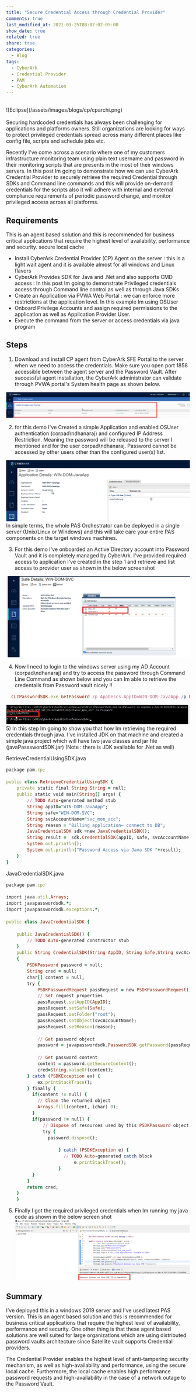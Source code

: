 ```yaml
---
title: "Secure Credential Access through Credential Provider"
comments: true
last_modified_at: 2021-03-25T08:07:02-05:00
show_date: true
related: true
share: true
categories:
  - Blog
tags:
  - CyberArk
  - Credential Provider
  - PAM
  - CyberArk Automation
---
```


 <br>
![Eclipse](/assets/images/blogs/cp/cparchi.png)
<br><br>
Securing hardcoded credentials has always been challenging for applications and platforms owners. Still organizations are looking for ways to protect privileged credentials spread across many different places like config file, scripts and schedule jobs etc.

Recently I've come across a scenario where one of my customers infrastructure monitoring team using plain text username and password in their monitoring scripts that are presents in the most of their windows servers. In this post Im going to demonstrate how we can use CyberArk Credential Provider to securely retrieve the required Credential through SDKs and Command line commands and this will provide  on-demand credentials for the scripts also it will adhere  with internal and external compliance requirements of periodic password change, and monitor privileged access across all platforms.

## Requirements
This is an agent based solution and this is recommended for business critical applications that require the highest level of availability, performance and security. secure local cache

- Install CyberArk Credential Provider (CP) Agent on the server : this is a light wait agent and it is available almost for all windows and Linux flavors
- CyberArk Provides SDK for Java and .Net and also supports CMD access : In this post Im going to demonstrate Privileged credentials access through Command line control as well as      through   Java SDKs
- Create an Application via PVWA Web Portal : we can enforce more restrictions at the application level. In this example Im using OSUser 
- Onboard Privilege Accounts and assign required permissions to the application as well as Application Provider User.
- Execute the command from the server or access credentials via java program


## Steps

1) Download and install CP agent from CyberArk SFE Portal to the server when we need to access the credentials. Make sure you open port 1858 accessible between the agent server and the Password Vault. After successful agent installation, the CyberArk administrator can validate through PVWA portal's System health page as shown below.

![Eclipse](/assets/images/blogs/cp/pvwa.png)

2)  for this demo I've Created a simple Application and enabled OSUser authentication (corpad\ndhanaraj) and configured IP Address Restriction. Meaning the password will be released to the server I mentioned and for the user corpad\ndhanaraj. Password cannot be accessed by other users other than the configured user(s) list.

![Eclipse](/assets/images/blogs/cp/app.png)
In simple terms, the whole PAS Orchestrator can be deployed in a single server (Unix/Linux or Windows) and this will take care your entire PAS components on the target windows machines. 

3) For this demo I've onboarded an Active Directory account into Password Vault and it is completely managed by CyberArk. I've provided required access to application I've created in the step 1 and retrieve and list access to provider user as shown in the below screenshot


![Eclipse](/assets/images/blogs/cp/safe.png)

4) Now I need to login to the windows server using my AD Account (corpad\ndhanaraj) and try to access the password through Command Line Command as shown below and you can Im able to retrieve the credentails from Password vault nicely !!
```ruby
  CLIPasswordSDK.exe GetPassword /p AppDescs.AppID=WIN-DOM-JavaApp /p Query="Safe=WIN-DOM-SVC;Folder=Root;Object=svc_mon_acc" /o Password
```
![Eclipse](/assets/images/blogs/cp/cmd.png)
5) In this step Im going to show you that how Im retrieving the required credentials through java. I've installed JDK on that machine and created a simple java project which will have two java classes and jar file (javaPassswordSDK.jar) (Note : there is JDK available for .Net as well)

RetrieveCredentialUsingSDK.java
```ruby
package pam.cp;

public class RetrieveCredentialUsingSDK {
	private static final String String = null;
	public static void main(String[] args) {
		// TODO Auto-generated method stub
        String appID="WIN-DOM-JavaApp";
        String safe="WIN-DOM-SVC";
        String svcAccountName="svc_mon_acc";
        String reason = "Billing application– connect to DB";
       	JavaCredentialSDK sdk =new JavaCredentialSDK();
		String result =  sdk.CredentialSDK(appID, safe, svcAccountName, reason);
		System.out.println();
		System.out.println("Password Access via Java SDK "+result);
	}
}
```
JavaCredentialSDK.java
```ruby
package pam.cp;

import java.util.Arrays;
import javapasswordsdk.*;
import javapasswordsdk.exceptions.*;

public class JavaCredentialSDK {
 
	public JavaCredentialSDK() {
		// TODO Auto-generated constructor stub
	}
	public String CredentialSDK(String AppID, String Safe,String svcAccountName,String reason)
    {
        PSDKPassword password = null;
        String cred = null;
        char[] content = null;
        try {
            PSDKPasswordRequest passRequest = new PSDKPasswordRequest();
            // Set request properties
            passRequest.setAppID(AppID);
            passRequest.setSafe(Safe);
            passRequest.setFolder("root");
            passRequest.setObject(svcAccountName);
            passRequest.setReason(reason);
         
            // Get password object
            password = javapasswordsdk.PasswordSDK.getPassword(passRequest);

            // Get password content
            content = password.getSecureContent();
            cred=String.valueOf(content);
        } catch (PSDKException ex) {
            ex.printStackTrace();
        } finally {
          if(content != null) {
            // Clean the returned object
            Arrays.fill(content, (char) 0);
          }
          if(password != null) {
              // Dispose of resources used by this PSDKPassword object
              try {
            	password.dispose();
				  
		        	} catch (PSDKException e) {
				      // TODO Auto-generated catch block
				          e.printStackTrace();
			        }
          }
        }
		return cred;
    } 
    }

```
5) Finally I got the required privileged credentials when Im running my java code as shown in the below screen shot
![Eclipse](/assets/images/blogs/cp/java.png)
## Summary 
I’ve deployed this in a windows 2019 server and I've used latest PAS version. This is an agent based solution and this is recommended for business critical applications that require the highest level of availability, performance and security. One other thing is that these agent based solutions are well suited for large organizations which are using distributed password vaults architecture since Satellite vault supports Credential providers.

The Credential Provider enables the highest level of anti-tampering security mechanism, as well as high-availability and performance, using the secure local cache. Furthermore, the local cache enables high performance password requests and high-availability in the case of a network outage to the Password Vault.